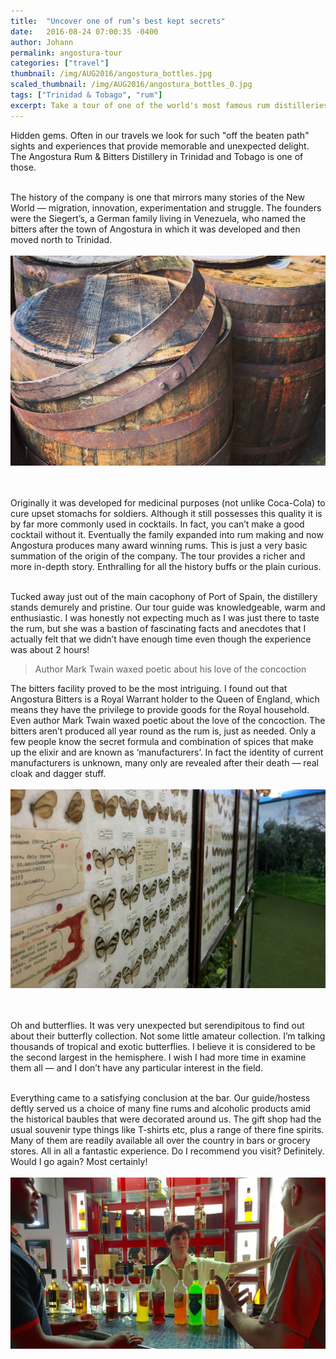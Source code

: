 ```yaml
---
title:  "Uncover one of rum’s best kept secrets"
date:   2016-08-24 07:00:35 -0400
author: Johann
permalink: angostura-tour
categories: ["travel"]
thumbnail: /img/AUG2016/angostura_bottles.jpg
scaled_thumbnail: /img/AUG2016/angostura_bottles_0.jpg
tags: ["Trinidad & Tobago", "rum"]
excerpt: Take a tour of one of the world's most famous rum distilleries
---
```


Hidden gems. Often in our travels we look for such "off the beaten path" sights and experiences that provide memorable and unexpected delight. The Angostura Rum & Bitters Distillery in Trinidad and Tobago is one of those.
<br><br>

The history of the company is one that mirrors many stories of the New World — migration, innovation, experimentation and struggle. The founders were the Siegert’s, a German family living in Venezuela, who named the bitters after the town of Angostura in which it was developed and then moved north to Trinidad.
<br>
<br>
![Angostura Rum](/img/AUG2016/angostura_barrels.jpg)  
<br>
<br>

Originally it was developed for medicinal purposes (not unlike Coca-Cola) to cure upset stomachs for soldiers. Although it still possesses this quality it is by far more commonly used in cocktails. In fact, you can’t make a good cocktail without it. Eventually the family expanded into rum making and now Angostura produces many award winning rums. This is just a very basic summation of the origin of the company. The tour provides a richer and more in-depth story. Enthralling for all the history buffs or the plain curious.
<br><br>

Tucked away just out of the main cacophony of Port of Spain, the distillery stands demurely and pristine. Our tour guide was knowledgeable, warm and enthusiastic. I was honestly not expecting much as I was just there to taste the rum, but she was a bastion of fascinating facts and anecdotes that I actually felt that we didn’t have enough time even though the experience was about 2 hours!

> Author Mark Twain waxed poetic about his love of the concoction

The bitters facility proved to be the most intriguing. I found out that Angostura Bitters is a Royal Warrant holder to the Queen of England, which means they have the privilege to provide goods for the Royal household. Even author Mark Twain waxed poetic about the love of the concoction. The bitters aren’t produced all year round as the rum is, just as needed. Only a few people know the secret formula and combination of spices that make up the elixir and are known as ‘manufacturers’. In fact the identity of current manufacturers is unknown, many only are revealed after their death — real cloak and dagger stuff.
<br>
<br>
![Angostura Rum](/img/AUG2016/angostura_butterflies.jpg)  
<br>
<br>

Oh and butterflies. It was very unexpected but serendipitous to find out about their butterfly collection. Not some little amateur collection. I’m talking thousands of tropical and exotic butterflies. I believe it is considered to be the second largest in the hemisphere. I wish I had more time in examine them all — and I don’t have any particular interest in the field.
<br><br>

Everything came to a satisfying conclusion at the bar. Our guide/hostess deftly served us a choice of many fine rums and alcoholic products amid the historical baubles that were decorated around us. The gift shop had the usual souvenir type things like T-shirts etc, plus a range of there fine spirits. Many of them are readily available all over the country in bars or grocery stores. All in all a fantastic experience. Do I recommend you visit? Definitely. Would I go again? Most certainly!
<br>
<br>
![Angostura Rum](/img/AUG2016/angostura_bar.jpg)
